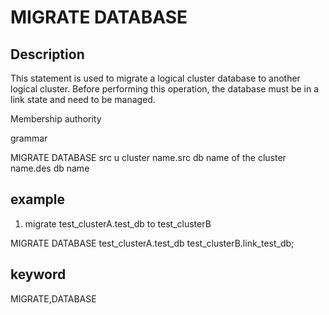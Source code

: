 <!-- 
Licensed to the Apache Software Foundation (ASF) under one
or more contributor license agreements.  See the NOTICE file
distributed with this work for additional information
regarding copyright ownership.  The ASF licenses this file
to you under the Apache License, Version 2.0 (the
"License"); you may not use this file except in compliance
with the License.  You may obtain a copy of the License at

  http://www.apache.org/licenses/LICENSE-2.0

Unless required by applicable law or agreed to in writing,
software distributed under the License is distributed on an
"AS IS" BASIS, WITHOUT WARRANTIES OR CONDITIONS OF ANY
KIND, either express or implied.  See the License for the
specific language governing permissions and limitations
under the License.
-->

# MIGRATE DATABASE
## Description

This statement is used to migrate a logical cluster database to another logical cluster. Before performing this operation, the database must be in a link state and need to be managed.

Membership authority

grammar

MIGRATE DATABASE src u cluster name.src db name of the cluster name.des db name

## example

1. migrate test_clusterA.test_db to test_clusterB

MIGRATE DATABASE test_clusterA.test_db test_clusterB.link_test_db;

## keyword
MIGRATE,DATABASE
